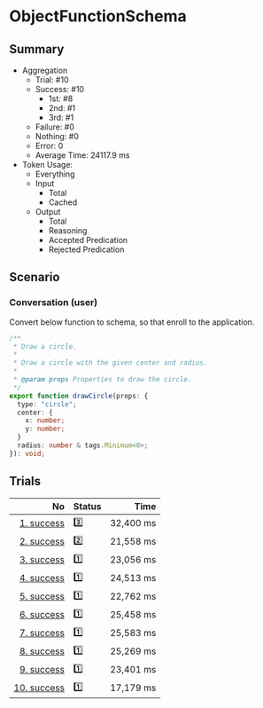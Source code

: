 # ObjectFunctionSchema
## Summary
  - Aggregation
    - Trial: #10
    - Success: #10
      - 1st: #8
      - 2nd: #1
      - 3rd: #1
    - Failure: #0
    - Nothing: #0
    - Error: 0
    - Average Time: 24117.9 ms
  - Token Usage:
    - Everything
    - Input
      - Total
      - Cached
    - Output
      - Total
      - Reasoning
      - Accepted Predication
      - Rejected Predication

## Scenario
### Conversation (user)
Convert below function to schema, so that enroll to the application.

```ts
/**
 * Draw a circle.
 *
 * Draw a circle with the given center and radius.
 *
 * @param props Properties to draw the circle.
 */
export function drawCircle(props: {
  type: "circle";
  center: {
    x: number;
    y: number;
  }
  radius: number & tags.Minimum<0>;
}): void;
```

## Trials
No | Status | Time
---:|:-------|------:
[1. success](./trials/1.success.json) | 3️⃣ | 32,400 ms
[2. success](./trials/2.success.json) | 2️⃣ | 21,558 ms
[3. success](./trials/3.success.json) | 1️⃣ | 23,056 ms
[4. success](./trials/4.success.json) | 1️⃣ | 24,513 ms
[5. success](./trials/5.success.json) | 1️⃣ | 22,762 ms
[6. success](./trials/6.success.json) | 1️⃣ | 25,458 ms
[7. success](./trials/7.success.json) | 1️⃣ | 25,583 ms
[8. success](./trials/8.success.json) | 1️⃣ | 25,269 ms
[9. success](./trials/9.success.json) | 1️⃣ | 23,401 ms
[10. success](./trials/10.success.json) | 1️⃣ | 17,179 ms